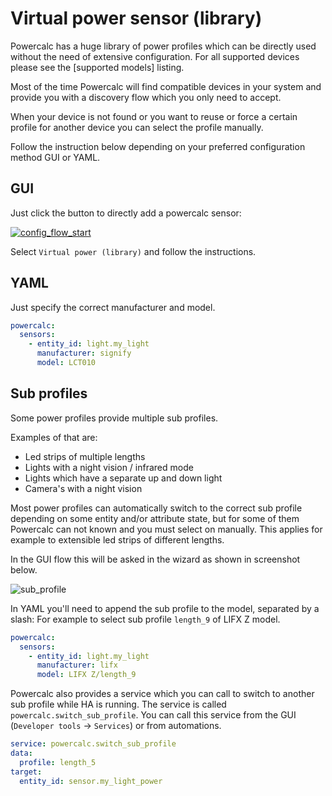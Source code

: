 # Virtual power sensor (library)

Powercalc has a huge library of power profiles which can be directly used without the need of extensive configuration.
For all supported devices please see the [supported models] listing.

Most of the time Powercalc will find compatible devices in your system and provide you with a discovery flow which you only need to accept.

When your device is not found or you want to reuse or force a certain profile for another device you can select the profile manually.

Follow the instruction below depending on your preferred configuration method GUI or YAML.

## GUI

Just click the button to directly add a powercalc sensor:

[![config_flow_start](https://my.home-assistant.io/badges/config_flow_start.svg)](https://my.home-assistant.io/redirect/config_flow_start/?domain=powercalc)

Select `Virtual power (library)` and follow the instructions.

## YAML

Just specify the correct manufacturer and model.

```yaml
powercalc:
  sensors:
    - entity_id: light.my_light
      manufacturer: signify
      model: LCT010
```

## Sub profiles

Some power profiles provide multiple sub profiles.

Examples of that are:

- Led strips of multiple lengths
- Lights with a night vision / infrared mode
- Lights which have a separate up and down light
- Camera's with a night vision

Most power profiles can automatically switch to the correct sub profile depending on some entity and/or attribute state, but for some of them Powercalc can not known and you must select on manually.
This applies for example to extensible led strips of different lengths.

In the GUI flow this will be asked in the wizard as shown in screenshot below.

![sub_profile](../img/sub_profile.png)

In YAML you'll need to append the sub profile to the model, separated by a slash:
For example to select sub profile `length_9` of LIFX Z model.

```yaml
powercalc:
  sensors:
    - entity_id: light.my_light
      manufacturer: lifx
      model: LIFX Z/length_9
```

Powercalc also provides a service which you can call to switch to another sub profile while HA is running.
The service is called `powercalc.switch_sub_profile`.
You can call this service from the GUI (`Developer tools` -> `Services`) or from automations.

```yaml
service: powercalc.switch_sub_profile
data:
  profile: length_5
target:
  entity_id: sensor.my_light_power
```

